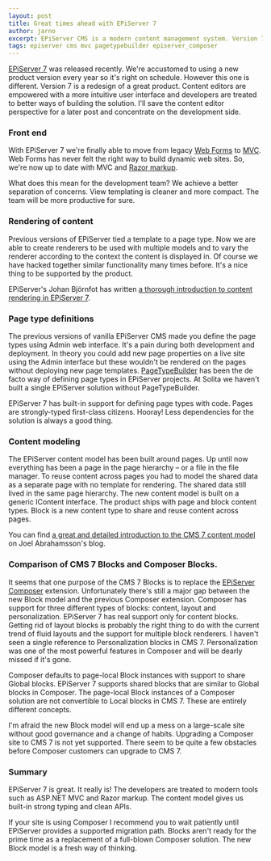 ```yaml
---
layout: post
title: Great times ahead with EPiServer 7
author: jarno
excerpt: EPiServer CMS is a modern content management system. Version 7 is a redesign of a great product. Developers are treated to modern tools such as ASP.NET MVC and Razor markup.
tags: episerver cms mvc pagetypebuilder episerver_composer
---
```


[EPiServer 7](http://www.episerver.com) was released recently. We're accustomed to using a new product version every year so it's right on schedule. However this one is different. Version 7 is a redesign of a great product. Content editors are empowered with a more intuitive user interface and developers are treated to better ways of building the solution. I'll save the content editor perspective for a later post and concentrate on the development side.

### Front end ###
With EPiServer 7 we're finally able to move from legacy [Web Forms](http://www.asp.net/web-forms) to [MVC](http://www.asp.net/mvc). Web Forms has never felt the right way to build dynamic web sites. So, we're now up to date with MVC and [Razor markup](http://weblogs.asp.net/scottgu/archive/2010/07/02/introducing-razor.aspx). 

What does this mean for the development team? We achieve a better separation of concerns. View templating is cleaner and more compact. The team will be more productive for sure.

### Rendering of content ###
Previous versions of EPiServer tied a template to a page type. Now we are able to create renderers to be used with multiple models and to vary the renderer according to the context the content is displayed in. Of course we have hacked together similar functionality many times before. It's a nice thing to be supported by the product.

EPiServer's Johan Björnfot has written [a thorough introduction to content rendering in EPiServer 7](http://world.episerver.com/Blogs/Johan-Bjornfot/Dates1/2012/9/EPiServer-7--Rendering-of-content/).


### Page type definitions ###
The previous versions of vanilla EPiServer CMS made you define the page types using Admin web interface. It's a pain during both development and deployment. In theory you could add new page properties on a live site using the Admin interface but these wouldn't be rendered on the pages without deploying new page templates. [PageTypeBuilder](http://pagetypebuilder.codeplex.com/) has been the de facto way of defining page types in EPiServer projects. At Solita we haven't built a single EPiServer solution without PageTypeBuilder.

EPiServer 7 has built-in support for defining page types with code. Pages are strongly-typed first-class citizens. Hooray! Less dependencies for the solution is always a good thing.

### Content modeling ###
The EPiServer content model has been built around pages. Up until now everything has been a page in the page hierarchy – or a file in the file manager. To reuse content across pages you had to model the shared data as a separate page with no template for rendering. The shared data still lived in the same page hierarchy. The new content model is built on a generic IContent interface. The product ships with page and block content types. Block is a new content type to share and reuse content across pages.

You can find [a great and detailed introduction to the CMS 7 content model](http://joelabrahamsson.com/entry/episerver-cms-7-content-pages-and-blocks) on Joel Abrahamsson's blog.


### Comparison of CMS 7 Blocks and Composer Blocks.
It seems that one purpose of the CMS 7 Blocks is to replace the [EPiServer Composer](http://www.episerver.com/Products/EPiServer-Composer/) extension. Unfortunately there's still a major gap between the new Block model and the previous Composer extension. Composer has support for three different types of blocks: content, layout and personalization. EPiServer 7 has real support only for content blocks. Getting rid of layout blocks is probably the right thing to do with the current trend of fluid layouts and the support for multiple block renderers. I haven't seen a single reference to Personalization blocks in CMS 7. Personalization was one of the most powerful features in Composer and will be dearly missed if it's gone.

Composer defaults to page-local Block instances with support to share Global blocks. EPiServer 7 supports shared blocks that are similar to Global blocks in Composer. The page-local Block instances of a Composer solution are not convertible to Local blocks in CMS 7. These are entirely different concepts.

I'm afraid the new Block model will end up a mess on a large-scale site without good governance and a change of habits. Upgrading a Composer site to CMS 7 is not yet supported. There seem to be quite a few obstacles before Composer customers can upgrade to CMS 7.

### Summary ###
EPiServer 7 is great. It really is! The developers are treated to modern tools such as ASP.NET MVC and Razor markup. The content model gives us built-in strong typing and clean APIs.

If your site is using Composer I recommend you to wait patiently until EPiServer provides a supported migration path. Blocks aren't ready for the prime time as a replacement of a full-blown Composer solution. The new Block model is a fresh way of thinking.
